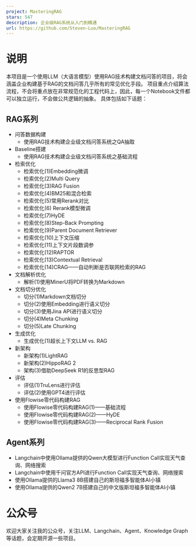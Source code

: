 ```yaml
---
project: MasteringRAG
stars: 547
description: 企业级RAG系统从入门到精通
url: https://github.com/Steven-Luo/MasteringRAG
---
```


说明
==

本项目是一个使用LLM（大语言模型）使用RAG技术构建文档问答的项目，将会涵盖企业构建基于RAG的文档问答几乎所有的常见优化手段。 项目重点介绍算法流程，不会将重点放在非常规范化的工程代码上，因此，每一个Notebook文件都可以独立运行，不会做公共逻辑的抽象。 具体包括如下话题：

RAG系列
-----

-   问答数据构建
    -   使用RAG技术构建企业级文档问答系统之QA抽取
-   Baseline搭建
    -   使用RAG技术构建企业级文档问答系统之基础流程
-   检索优化
    -   检索优化(1)Embedding微调
    -   检索优化(2)Multi Query
    -   检索优化(3)RAG Fusion
    -   检索优化(4)BM25和混合检索
    -   检索优化(5)常用Rerank对比
    -   检索优化(6) Rerank模型微调
    -   检索优化(7)HyDE
    -   检索优化(8)Step-Back Prompting
    -   检索优化(9)Parent Document Retriever
    -   检索优化(10)上下文压缩
    -   检索优化(11)上下文片段数调参
    -   检索优化(12)RAPTOR
    -   检索优化(13)Contextual Retrieval
    -   检索优化(14)CRAG——自动判断是否联网检索的RAG
-   文档解析优化
    -   解析(1)使用MinerU将PDF转换为Markdown
-   文档切分优化
    -   切分(1)Markdown文档切分
    -   切分(2)使用Embedding进行语义切分
    -   切分(3)使用Jina API进行语义切分
    -   切分(4)Meta Chunking
    -   切分(5)Late Chunking
-   生成优化
    -   生成优化(1)超长上下文LLM vs. RAG
-   新架构
    -   新架构(1)LightRAG
    -   新架构(2)HippoRAG 2
    -   架构(3)借助DeepSeek R1的反思型RAG
-   评估
    -   评估(1)TruLens进行评估
    -   评估(2)使用GPT4进行评估
-   使用Flowise零代码构建RAG
    -   使用Flowise零代码构建RAG(1)——基础流程
    -   使用Flowise零代码构建RAG(2)——HyDE
    -   使用Flowise零代码构建RAG(3)——Reciprocal Rank Fusion

Agent系列
-------

-   Langchain中使用Ollama提供的Qwen大模型进行Function Call实现天气查询、网络搜索
-   Langchain中使用千问官方API进行Function Call实现天气查询、网络搜索
-   使用Ollama提供的Llama3 8B搭建自己的斯坦福多智能体AI小镇
-   使用Ollama提供的Qwen2 7B搭建自己的中文版斯坦福多智能体AI小镇

公众号
===

欢迎大家关注我的公众号，关注LLM、Langchain、Agent、Knowledge Graph等话题，会定期开源一些项目。
